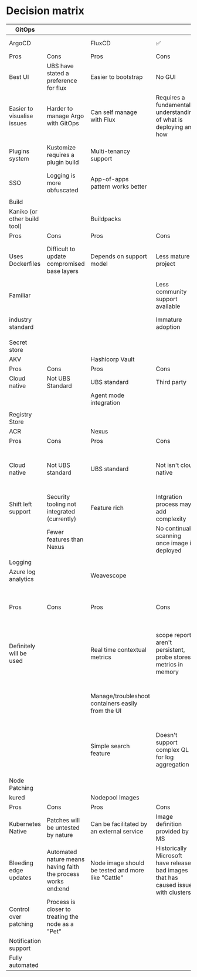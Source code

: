 # Decision matrix

| GitOps                       |                                                               |                                                    |                                                                                      |                                                     |                                        | Notes                                                                            |
| ---------------------------- | ------------------------------------------------------------- | -------------------------------------------------- | ------------------------------------------------------------------------------------ | --------------------------------------------------- | -------------------------------------- | -------------------------------------------------------------------------------- |
| ArgoCD                       |                                                               | FluxCD                                             | ✅                                                                                    | AKS GitOps                                          |                                        | Operating processes                                                              |
| Pros                         | Cons                                                          | Pros                                               | Cons                                                                                 | Pros                                                | Cons                                   | Dual use                                                                         |
| Best UI                      | UBS have stated a preference for flux                         | Easier to bootstrap                                | No GUI                                                                               | Simple GUI                                          | Preview                                | FlUX cd                                                                          |
| Easier to visualise issues   | Harder to manage Argo with GitOps                             | Can self manage with Flux                          | Requires a fundamental understanding of what is deploying and how                    | Integrated as a service                             | Az Cli integration seems temperamental |                                                                                  |
| Plugins system               | Kustomize requires a plugin build                             | Multi-tenancy support                              |                                                                                      |                                                     | Must use Kustomize deployment method   |                                                                                  |
| SSO                          | Logging is more obfuscated                                    | App-of-apps pattern works better                   |                                                                                      |                                                     |                                        |                                                                                  |
|                              |                                                               |                                                    |                                                                                      |                                                     |                                        |                                                                                  |
| Build                        |                                                               |                                                    |                                                                                      |                                                     |                                        |                                                                                  |
| Kaniko (or other build tool) |                                                               | Buildpacks                                         |                                                                                      |                                                     |                                        |                                                                                  |
| Pros                         | Cons                                                          | Pros                                               | Cons                                                                                 |                                                     |                                        |                                                                                  |
| Uses Dockerfiles             | Difficult to update compromised base layers                   | Depends on support model                           | Less mature project                                                                  |                                                     |                                        | Operational change to shift right comes with using buildpacks                    |
| Familiar                     |                                                               |                                                    | Less community support available                                                     |                                                     |                                        | Also considered Builder and/or Podman                                            |
| industry standard            |                                                               |                                                    | Immature adoption                                                                    |                                                     |                                        | To Dockerfile or not to Dockerfile                                               |
|                              |                                                               |                                                    |                                                                                      |                                                     |                                        |                                                                                  |
| Secret store                 |                                                               |                                                    |                                                                                      |                                                     |                                        |                                                                                  |
| AKV                          |                                                               | Hashicorp Vault                                    |                                                                                      |                                                     |                                        | Notes                                                                            |
| Pros                         | Cons                                                          | Pros                                               | Cons                                                                                 |                                                     |                                        |                                                                                  |
| Cloud native                 | Not UBS Standard                                              | UBS standard                                       | Third party                                                                          |                                                     |                                        | Flexibility                                                                      |
|                              |                                                               | Agent mode integration                             |                                                                                      |                                                     |                                        |                                                                                  |
|                              |                                                               |                                                    |                                                                                      |                                                     |                                        |                                                                                  |
| Registry Store               |                                                               |                                                    |                                                                                      |                                                     |                                        |                                                                                  |
| ACR                          |                                                               | Nexus                                              |                                                                                      |                                                     |                                        | Notes                                                                            |
| Pros                         | Cons                                                          | Pros                                               | Cons                                                                                 |                                                     |                                        |                                                                                  |
| Cloud native                 | Not UBS standard                                              | UBS standard                                       | Not isn't cloud native                                                               |                                                     |                                        | What are the standards around availability of Nexus, uptime etc                  |
| Shift left support           | Security tooling not integrated (currently)                   | Feature rich                                       | Intgration process may add complexity                                                |                                                     |                                        |                                                                                  |
|                              | Fewer features than Nexus                                     |                                                    | No continual scanning once image is deployed                                         |                                                     |                                        |                                                                                  |
|                              |                                                               |                                                    |                                                                                      |                                                     |                                        |                                                                                  |
| Logging                      |                                                               |                                                    |                                                                                      |                                                     |                                        |                                                                                  |
| Azure log analytics          |                                                               | Weavescope                                         |                                                                                      | Loki                                                |                                        |                                                                                  |
| Pros                         | Cons                                                          | Pros                                               | Cons                                                                                 | Pros                                                | Cons                                   | This needs to outline what also needs to be used for operational troubleshooting |
| Definitely will be used      |                                                               | Real time contextual metrics                       | scope reports aren't persistent, probe stores metrics in memory                      | Cloud Native, HA, supports object storage           |                                        | Grafana                                                                          |
|                              |                                                               | Manage/troubleshoot containers easily from the UI  |                                                                                      | Tiny indexes rather than indexing full logs - LogQL | queries might be less performant       | Loki - Promtail                                                                  |
|                              |                                                               | Simple search feature                              | Doesn't support complex QL for log aggregation                                       | Multi-tenancy support                               |                                        |                                                                                  |
|                              |                                                               |                                                    |                                                                                      |                                                     |                                        |                                                                                  |
|                              |                                                               |                                                    |                                                                                      |                                                     |                                        |                                                                                  |
|                              |                                                               |                                                    |                                                                                      |                                                     |                                        |                                                                                  |
| Node Patching                |                                                               |                                                    |                                                                                      |                                                     |                                        |                                                                                  |
| kured                        |                                                               | Nodepool Images                                    |                                                                                      |                                                     |                                        |                                                                                  |
| Pros                         | Cons                                                          | Pros                                               | Cons                                                                                 |                                                     |                                        |                                                                                  |
| Kubernetes Native            | Patches will be untested by nature                            | Can be facilitated by an external service          | Image definition provided by MS                                                      |                                                     |                                        |                                                                                  |
| Bleeding edge updates        | Automated nature means having faith the process works end:end | Node image should be tested and more like "Cattle" | Historically Microsoft have released bad images that has caused issues with clusters |                                                     |                                        |                                                                                  |
| Control over patching        | Process is closer to treating the node as a "Pet"             |                                                    |                                                                                      |                                                     |                                        |                                                                                  |
| Notification support         |                                                               |                                                    |                                                                                      |                                                     |                                        |                                                                                  |
| Fully automated              |                                                               |                                                    |                                                                                      |                                                     |                                        |